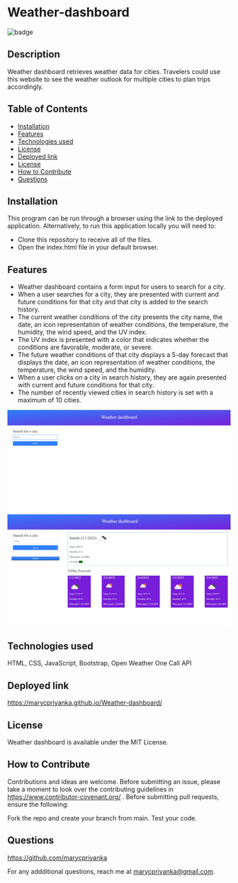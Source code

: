# Weather-dashboard
![badge](https://img.shields.io/badge/MIT-License-blue.svg)

## Description

Weather dashboard retrieves weather data for cities. Travelers could use this website to see the weather outlook for multiple cities to plan trips accordingly.

## Table of Contents 

- [Installation](#installation)
- [Features](#features)
- [Technologies used](#technologies-used)
- [License](#license)
- [Deployed link](#deployed-link)
- [License](#license)
- [How to Contribute](#how-to-contribute)
- [Questions](#questions)

## Installation

This program can be run through a browser using the link to the deployed application. Alternatively, to run this application locally you will need to:

- Clone this repository to receive all of the files.
- Open the index.html file in your default browser.

## Features
- Weather dashboard contains a form input for users to search for a city.
- When a user searches for a city, they are presented with current and future conditions for that city and that city is added to the search history.
- The current weather conditions of the city presents the city name, the date, an icon representation of weather conditions, the temperature, the humidity, the wind speed, and the UV index.
- The UV index is presented with a color that indicates whether the conditions are favorable, moderate, or severe.
- The future weather conditions of that city displays a 5-day forecast that displays the date, an icon representation of weather conditions, the temperature, the wind speed, and the humidity.
- When a user clicks on a city in search history, they are again presented with current and future conditions for that city.
- The number of recently viewed cities in search history is set with a maximum of 10 cities.

![screenshot1](https://github.com/marycpriyanka/Weather-dashboard/blob/main/assets/images/screenshots/screenshot1.JPG)
![screenshot2](https://github.com/marycpriyanka/Weather-dashboard/blob/main/assets/images/screenshots/screenshot2.JPG)

## Technologies used
HTML, CSS, JavaScript, Bootstrap, Open Weather One Call API

## Deployed link
https://marycpriyanka.github.io/Weather-dashboard/

## License

Weather dashboard is available under the MIT License.

## How to Contribute

Contributions and ideas are welcome. Before submitting an issue, please take a moment to look over the contributing guidelines in https://www.contributor-covenant.org/ . Before submitting pull requests, ensure the following:

Fork the repo and create your branch from main. Test your code. 

## Questions

https://github.com/marycpriyanka

For any addditional questions, reach me at marycpriyanka@gmail.com.

